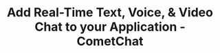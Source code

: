---
name: cometchat
host: cometchat.com
origin: https://cometchat.com
pathname: /
search: ''
href: https://cometchat.com/
title: Add Real-Time Text, Voice, & Video Chat to your Application - CometChat
ogTitle: Add Real-Time Text, Voice, & Video Chat to your Application - CometChat
twitterTitle: Add Real-Time Text, Voice, & Video Chat to your Application - CometChat
description: >-
  Chat Widgets, Chat SDKs, UI Kits & Components to help you build & create
  real-time chat features & engagement quickly for all your apps & websites.
  Contact us now!
ogDescription: >-
  Chat Widgets, Chat SDKs, UI Kits & Components to help you build & create
  real-time chat features & engagement quickly for all your apps & websites.
  Contact us now!
image: >-
  https://assets-global.website-files.com/5f3c19f18169b65d9d0bf384/60076b73093cf3167f49b992_Screen%20Shot%202021-01-19%20at%202.38.52%20PM.png
ogImage: >-
  https://assets-global.website-files.com/5f3c19f18169b65d9d0bf384/60076b73093cf3167f49b992_Screen%20Shot%202021-01-19%20at%202.38.52%20PM.png
twitterImage: >-
  https://assets-global.website-files.com/5f3c19f18169b65d9d0bf384/60076b73093cf3167f49b992_Screen%20Shot%202021-01-19%20at%202.38.52%20PM.png
keywords: ''

---